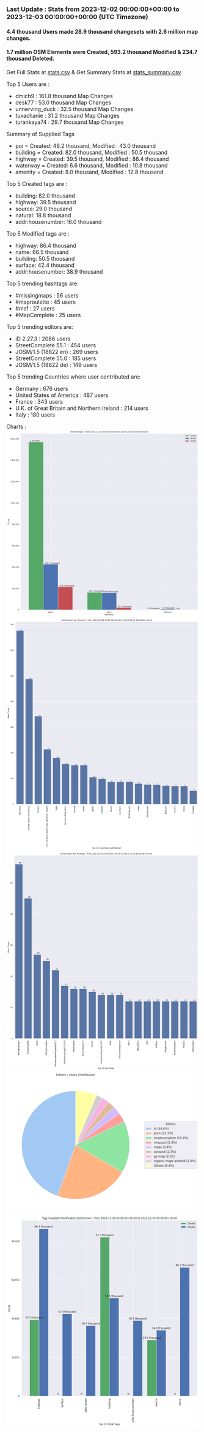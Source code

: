 ### Last Update : Stats from 2023-12-02 00:00:00+00:00 to 2023-12-03 00:00:00+00:00 (UTC Timezone)

#### 4.4 thousand Users made 28.9 thousand changesets with 2.6 million map changes.
#### 1.7 million OSM Elements were Created, 593.2 thousand Modified & 234.7 thousand Deleted.
Get Full Stats at [stats.csv](/stats/Global/Daily/stats.csv)
 & Get Summary Stats at [stats_summary.csv](/stats/Global/Daily/stats_summary.csv)

Top 5 Users are : 
- dmich9 : 161.8 thousand Map Changes
- desk77 : 53.0 thousand Map Changes
- unnerving_duck : 32.5 thousand Map Changes
- tuxachanie : 31.2 thousand Map Changes
- turankaya74 : 29.7 thousand Map Changes

Summary of Supplied Tags
- poi = Created: 49.2 thousand, Modified : 43.0 thousand
- building = Created: 82.0 thousand, Modified : 50.5 thousand
- highway = Created: 39.5 thousand, Modified : 86.4 thousand
- waterway = Created: 6.6 thousand, Modified : 10.8 thousand
- amenity = Created: 8.0 thousand, Modified : 12.8 thousand


Top 5 Created tags are :
- building: 82.0 thousand
- highway: 39.5 thousand
- source: 29.0 thousand
- natural: 18.8 thousand
- addr:housenumber: 16.0 thousand


Top 5 Modified tags are :
- highway: 86.4 thousand
- name: 66.5 thousand
- building: 50.5 thousand
- surface: 42.4 thousand
- addr:housenumber: 38.9 thousand


Top 5 trending hashtags are:
- #missingmaps : 56 users
- #maproulette : 45 users
- #msf : 27 users
- #MapComplete : 25 users


Top 5 trending editors are:
- iD 2.27.3 : 2086 users
- StreetComplete 55.1 : 454 users
- JOSM/1.5 (18822 en) : 269 users
- StreetComplete 55.0 : 185 users
- JOSM/1.5 (18822 de) : 149 users


Top 5 trending Countries where user contributed are:
- Germany : 676 users
- United States of America : 487 users
- France : 343 users
- U.K. of Great Britain and Northern Ireland : 214 users
- Italy : 180 users


 Charts : 
![Alt text](./stats_osm_changes.png) 
![Alt text](./stats_users_per_country.png) 
![Alt text](./stats_users_per_hashtag.png) 
![Alt text](./stats_editors_pie_chart.png) 
![Alt text](./stats_tags.png) 
